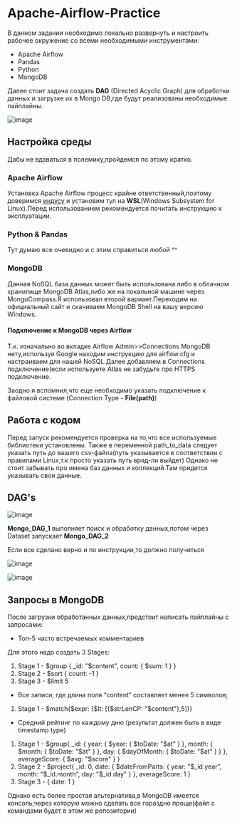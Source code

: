 # Apache-Airflow-Practice
В данном задании необходимо локально развернуть и настроить рабочее окружение со всеми необходимыми инструментами:
- Apache Airflow
- Pandas
- Python
- MongoDB

Далее стоит задача создать **DAG** (Directed Acyclic Graph) для обработки данных и загрузке их в Mongo DB,где будут реализованы необходимые пайплайны.

![image](https://github.com/KaiserYury2004/Apache-Airflow-Practice/assets/129221692/76143569-d54b-48a9-ba2a-53320d846906)

## Настройка среды
Дабы не вдаваться в полемику,пройдемся по этому кратко.
### Apache Airflow
Установка Apache Airflow процесс крайне ответственный,поэтому доверимся [индусу]([https://pages.github.com/](https://www.youtube.com/watch?v=v8gbHZbttGs&ab_channel=DataRollup)) и установим тул на **WSL**(Windows Subsystem for Linux).Перед использованием рекомендуется почитать инструкцию к эксплуатации.
### Python & Pandas
Тут думаю все очевидно и с этим справиться любой ^^
### MongoDB 
Данная NoSQL база данных может быть использована либо в облачном хранилище MongoDB Atlas,либо же на локальной машине через MongoCompass.Я использовал второй вариант.Переходим на официальный сайт и скачиваем MongoDB Shell на вашу версию Windows.
#### Подключение к MongoDB через Airflow
Т.к. изначально во вкладке Airflow Admin>>Connections MongoDB нету,используя Google находим инструкцию для airflow.cfg и настраиваем для нашей NoSQL.Далее добавляем в Connections подключение(если используете Atlas не забудьте про HTTPS подключение.

Заодно я вспомнил,что еще необходимо указать подключение к файловой системе (Connection Type - **File(path)**)

## Работа с кодом

Перед запуск рекомендуется проверка на то,что все используемые библиотеки установлены.
Также в переменной path_to_data следует указать путь до вашего csv-файла(путь указывается в соответствии с правилами Linux,т.к просто указать путь вряд-ли выйдет)
Однако не стоит забывать про имена баз данных и коллекций.Там придется указывать свои данные.

## DAG's
![image](https://github.com/KaiserYury2004/Apache-Airflow-Practice/assets/129221692/cfd0a7a1-a07e-4a7c-90e3-a57730a8e53d)

**Mongo_DAG_1** выполняет поиск и обработку данных,потом через Dataset запускает **Mongo_DAG_2**

Если все сделано верно и по инструкции,то должно получиться 

![image](https://github.com/KaiserYury2004/Apache-Airflow-Practice/assets/129221692/49bf2922-af50-486b-8ac1-5b98b978cc44)

![image](https://github.com/KaiserYury2004/Apache-Airflow-Practice/assets/129221692/2a841174-eb73-480e-8882-1d0627506936)



## Запросы в MongoDB 
После загрузки обработанных данных,предстоит написать пайплайны с запросами:
- Топ-5 часто встречаемых комментариев

Для этого надо создать 3 Stages:
1) Stage 1 - $group
{
  _id: "$content",
  count: {
    $sum: 1
  }
}
2) Stage 2 - $sort
   {
  count: -1
}
3) Stage 3 - $limit 5
- Все записи, где длина поля “content” составляет менее 5 символов;
1) Stage 1 - $match{$expr: {$lt: [{$strLenCP: "$content"},5]}}
- Средний рейтинг по каждому дню (результат должен быть в виде timestamp type)
1) Stage 1 - $group{
  _id: {
    year: {
      $year: {
        $toDate: "$at"
      }
    },
    month: {
      $month: {
        $toDate: "$at"
      }
    },
    day: {
      $dayOfMonth: {
        $toDate: "$at"
      }
    }
  },
  averageScore: {
    $avg: "$score"
  }
}
2) Stage 2 - $project{
  _id: 0,
  date: {
    $dateFromParts: {
      year: "$_id.year",
      month: "$_id.month",
      day: "$_id.day"
    }
  },
  averageScore: 1
}
3) Stage 3 - {
  date: 1
}

Однако есть более простая альтернатива,в MongoDB имеется консоль,через которую можно сделать все гораздно проще(файл с командами будет в этом же репозитории)
